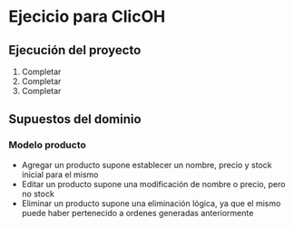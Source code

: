 # Ejecicio para ClicOH

## Ejecución del proyecto

1. Completar
2. Completar
3. Completar

## Supuestos del dominio

### Modelo producto

- Agregar un producto supone establecer un nombre, precio y stock inicial para el mismo
- Editar un producto supone una modificación de nombre o precio, pero no stock
- Eliminar un producto supone una eliminación lógica, ya que el mismo puede haber pertenecido a ordenes generadas 
anteriormente